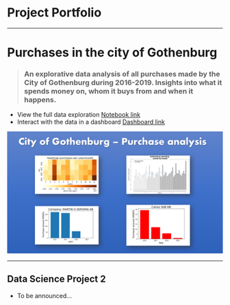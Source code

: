 # Project Portfolio

<hr>

# Purchases in the city of Gothenburg

> ### An explorative data analysis of all purchases made by the City of Gothenburg during 2016-2019. Insights into **what** it spends money on, **whom** it buys from and **when** it happens.


* View the full data exploration [Notebook link](https://nbviewer.jupyter.org/github/flowton/gbg-purchase/blob/main/notebook_gbg_invoices.ipynb)
* Interact with the data in a dashboard [Dashboard link](https://share.streamlit.io/flowton/gbg-purchase/main/app.py)

![](https://raw.githubusercontent.com/flowton/hello-world/main/front_image.png)

<hr>


## Data Science Project 2

* To be announced...



